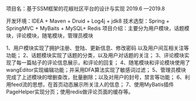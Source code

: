 项目名：基于SSM框架的花椒社区平台的设计与实现   			2019.6 —2019.8 

开发环境：IDEA + Maven + Druid + Log4j + jdk8
技术选型：Spring + SpringMVC + MyBaits + MySQL+ Redis
项目介绍：主要分为用户模块，话题模块，评论模块，随笔模块，管理员模块

1、用户模块实现了拥护注册、登陆、更新信息、修改密码 以及用户间互相关注等功能；
2、话题模块实现了话题的分类，以及用户对话题的关注；
3、评论模块实现了每一篇帖子的评论信息展示，和评论的回复；
4、随笔模块和评论模块使用了wangEditor实现编辑功能；并采用DFA算法实现了敏感词过滤；
5、管理员模块完成了上述模块的增删查改，批量删除；以及对用户的封号，禁言等功能；
6、利用feed流的思想，在首页动态展示所关注人的信息；
7、使用MyBatis插件PageHelper实现分页；使用redis做评论页面的缓存等。
